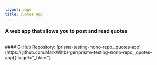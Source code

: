```yaml
---
layout: page
title: Quotes App
---
```

### A web app that allows you to post and read quotes
<br>
#### GitHub Repository:
[prisma-testing-mono-repo__quotes-app](https://github.com/MarkWiltberger/prisma-testing-mono-repo__quotes-app){:target="_blank"}


